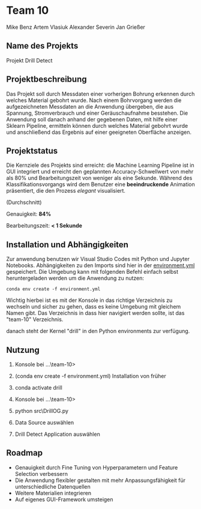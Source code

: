 # Team 10

Mike Benz
Artem Vlasiuk
Alexander Severin
Jan Grießer

## Name des Projekts

Projekt Drill Detect

## Projektbeschreibung

Das Projekt soll durch Messdaten einer vorherigen Bohrung erkennen durch welches Material gebohrt wurde.
Nach einem Bohrvorgang werden die aufgezeichneten Messdaten an die Anwendung übergeben, die aus Spannung, Stromverbrauch und einer Geräuschaufnahme besstehen. Die Anwendung soll danach anhand der gegebenen Daten, mit hilfe einer Sklearn Pipeline, ermitteln können durch welches Material gebohrt wurde und anschließend das Ergebnis auf einer geeigneten Oberfläche anzeigen.

## Projektstatus

Die Kernziele des Projekts sind erreicht: die Machine Learning Pipeline ist in GUI integriert und erreicht den geplannten Accuracy-Schwellwert von mehr als 80% und Bearbeitungszeit von weniger als eine Sekunde. 
Während des Klassifikationsvorgangs wird dem Benutzer eine **beeindruckende** Animation präsentiert, die den Prozess _elegant_ visualisiert.

(Durchschnitt)

Genauigkeit: **84%**

Bearbeitungszeit: **< 1 Sekunde**

## Installation und Abhängigkeiten

Zur anwendung benutzen wir Visual Studio Codes mit Python und Jupyter Notebooks. Abhängigkeiten zu den Imports sind hier in der [environment.yml](environment.yml) gespeichert.
Die Umgebung kann mit folgenden Befehl einfach selbst heruntergeladen werden um die Anwendung zu nutzen:

```
conda env create -f environment.yml
```

Wichtig hierbei ist es mit der Konsole in das richtige Verzeichnis zu wechseln und sicher zu gehen, dass es keine Umgebung mit gleichem Namen gibt. Das Verzeichnis in dass hier navigiert werden sollte, ist das "team-10" Verzeichnis.

danach steht der Kernel "drill" in den Python environments zur verfügung.

## Nutzung

1. Konsole bei ...\team-10>
2. (conda env create -f environment.yml) Installation von früher

3. conda activate drill
4. Konsole bei ...\team-10>
5. python src\DrillOG.py

6. Data Source auswählen
7. Drill Detect Application auswählen 

## Roadmap

- Genauigkeit durch Fine Tuning von Hyperparametern und Feature Selection verbessern
- Die Anwendung flexibler gestalten mit mehr Anpassungsfähigkeit für unterschiedliche Datenquellen
- Weitere Materialien integrieren
- Auf eigenes GUI-Framework umsteigen